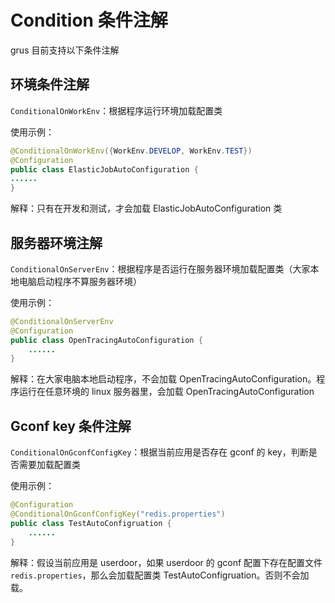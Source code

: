 # Condition 条件注解

grus 目前支持以下条件注解

## 环境条件注解

`ConditionalOnWorkEnv`：根据程序运行环境加载配置类

使用示例：

```java
@ConditionalOnWorkEnv({WorkEnv.DEVELOP, WorkEnv.TEST})
@Configuration
public class ElasticJobAutoConfiguration {
......
}

```

解释：只有在开发和测试，才会加载 ElasticJobAutoConfiguration 类

## 服务器环境注解

`ConditionalOnServerEnv`：根据程序是否运行在服务器环境加载配置类（大家本地电脑启动程序不算服务器环境）

使用示例：

```java
@ConditionalOnServerEnv
@Configuration
public class OpenTracingAutoConfiguration {
    ......
}
```

解释：在大家电脑本地启动程序，不会加载 OpenTracingAutoConfiguration。程序运行在任意环境的 linux 服务器里，会加载 OpenTracingAutoConfiguration

## Gconf key 条件注解

`ConditionalOnGconfConfigKey`：根据当前应用是否存在 gconf 的 key，判断是否需要加载配置类

使用示例：

```java
@Configuration
@ConditionalOnGconfConfigKey("redis.properties")
public class TestAutoConfigruation {
    ......
}

```

解释：假设当前应用是 userdoor，如果 userdoor 的 gconf 配置下存在配置文件`redis.properties`，那么会加载配置类 TestAutoConfigruation。否则不会加载。
